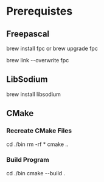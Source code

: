 # Prerequistes 

## Freepascal

brew install fpc
or 
brew upgrade fpc

brew link --overwrite fpc

## LibSodium 

brew install libsodium

## CMake 


### Recreate CMake Files

cd ./bin
rm -rf *
cmake ..


### Build Program 

cd ./bin
cmake --build .
